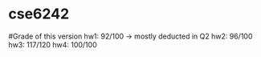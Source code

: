 # cse6242


#Grade of this version
hw1: 92/100 -> mostly deducted in Q2
hw2: 96/100
hw3: 117/120
hw4: 100/100
